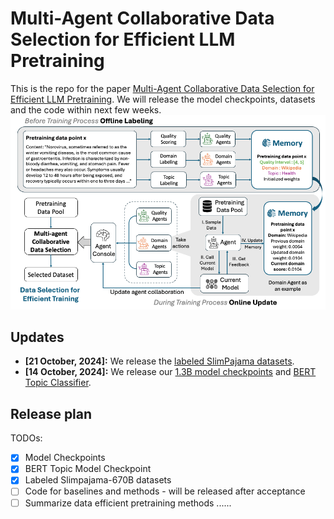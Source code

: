 # Multi-Agent Collaborative Data Selection for Efficient LLM Pretraining
This is the repo for the paper [Multi-Agent Collaborative Data Selection for Efficient LLM Pretraining](https://arxiv.org/abs/2410.08102). 
We will release the model checkpoints, datasets and the code within next few weeks. 
![Illustration of multi-agent collaborative framework](./main_v2.png)

## Updates
- **[21 October, 2024]:** We release the [labeled SlimPajama datasets](https://huggingface.co/datasets/beccabai/slimpajama_labeled).
- **[14 October, 2024]:** We release our [1.3B model checkpoints](https://huggingface.co/beccabai/1.3B-multi-agent-collab-checkpoints) and [BERT Topic Classifier](https://huggingface.co/beccabai/bert_topic_model). 

## Release plan
TODOs:
- [x] Model Checkpoints 
- [x] BERT Topic Model Checkpoint 
- [x] Labeled Slimpajama-670B datasets 
- [ ] Code for baselines and methods - will be released after acceptance
- [ ] Summarize data efficient pretraining methods 
......
